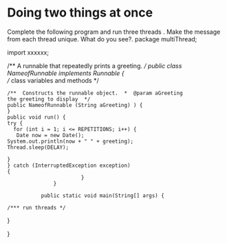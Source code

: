 # Doing two things at once

Complete the following program and run three threads . Make the message from each thread unique. What do you see?.
package multiThread;
 
import xxxxxx;

/**   A runnable that repeatedly prints a greeting.  */
public class  NameofRunnable implements Runnable {      
/*   class variables and methods   */
 
	/**  Constructs the runnable object.  *  @param aGreeting            the greeting to display  */
	public NameofRunnable (String aGreeting) ) {
 	}
	public void run() {
	try {
	  for (int i = 1; i <= REPETITIONS; i++) {
	   Date now = new Date();
	System.out.println(now + " " + greeting);
	Thread.sleep(DELAY);
 
	}
	} catch (InterruptedException exception) 
	{
                            }
                   }
 
               public static void main(String[] args) {
 
	/*** run threads */

}
 
}

